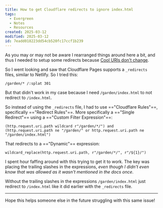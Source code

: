 ```yaml
---
title: How to get Cloudflare redirects to ignore index.html
tags:
  - Evergreen
  - Notes
  - Resources
created: 2025-03-12
modified: 2025-03-12
id: 7eadd018223dd54cb520fc17ccf1b239
---
```


As you may or may not be aware I rearranged things around here a bit, and thus I needed to setup some redirects because [Cool URIs don't change](https://www.w3.org/Provider/Style/URI).

So I went looking and saw that Cloudflare Pages supports a `_redirects` files, similar to Netlify. So I tried this:

```
/garden/* /:splat 301
```

But that didn't work in my case because I need `/garden/index.html` to not redirect to `/index.html`.

So instead of using the `_redirects` file, I had to use =="Cloudflare Rules"==, specifically =="Redirect Rules"==. More specifically a =="Single Redirect"== using a =="Custom Filter Expression"==:

```
(http.request.uri.path wildcard r"/garden/*/") and (http.request.uri.path ne "/garden/" or http.request.uri.path ne "/garden/index.html")
```

That redirects to a =="Dynamic"== expression:

```
wildcard_replace(http.request.uri.path, r"/garden/*/", r"/${1}/")
```

I spent hour faffing around with this trying to get it to work. The key was placing the trailing slashes in the expressions, _even though I didn't even know that was allowed as it wasn't mentioned in the docs once_.

Without the trailing slashes in the expressions `/garden/index.html` just redirect to `/index.html` like it did earlier with the `_redirects` file.

---

Hope this helps someone else in the future struggling with this same issue!
